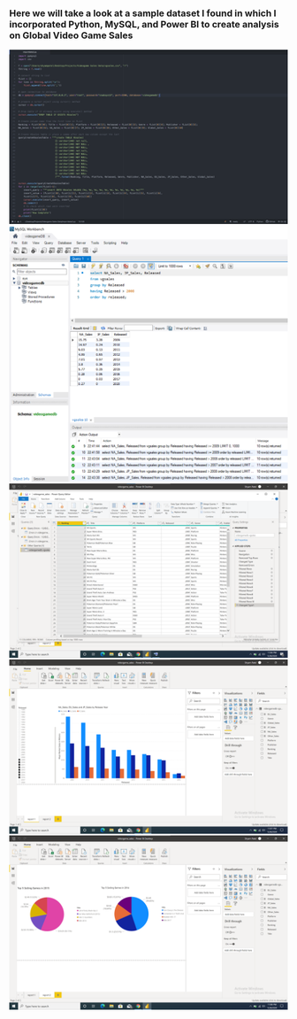 ### Here we will take a look at a sample dataset I found in which I incorporated Python, MySQL, and Power BI to create analysis on Global Video Game Sales


![](https://github.com/shyampatel13/Shyam_Portfolio/blob/main/images/Code%20Snippet.png)
![](https://github.com/shyampatel13/Shyam_Portfolio/blob/main/images/mysql%20snippet.PNG)
![](https://github.com/shyampatel13/Shyam_Portfolio/blob/main/images/query%20editor.png)
![](https://github.com/shyampatel13/Shyam_Portfolio/blob/main/images/report1.png)
![](https://github.com/shyampatel13/Shyam_Portfolio/blob/main/images/report2.png)

